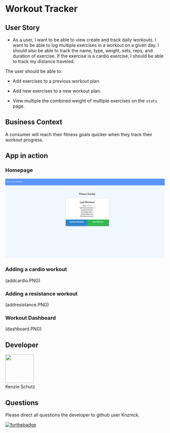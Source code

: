 # Workout Tracker  


## User Story

* As a user, I want to be able to view create and track daily workouts. I want to be able to log multiple exercises in a workout on a given day. I should also be able to track the name, type, weight, sets, reps, and duration of exercise. If the exercise is a cardio exercise, I should be able to track my distance traveled.  

The user should be able to:

  * Add exercises to a previous workout plan.

  * Add new exercises to a new workout plan.

  * View multiple the combined weight of multiple exercises on the `stats` page.  

## Business Context  

A consumer will reach their fitness goals quicker when they track their workout progress.  


## App in action  

### Homepage  

 <img src= "homepg.PNG">

### Adding a cardio workout  

(addcardio.PNG)  

### Adding a resistance workout  

(addresistance.PNG)  

### Workout Dashboard  

(dashboard.PNG)  


## Developer   

   <div class="CircleBadge CircleBadge--medium bg-gray-dark">
   <img src="https://avatars.githubusercontent.com/Knzmck" height="90" width="90">   
   </div>  
   Kenzie Schutz   

  ## Questions   

   Please direct all questions the developer to github user Knzmck.   


   [![forthebadge](https://forthebadge.com/images/badges/built-with-love.svg)](https://forthebadge.com)  



